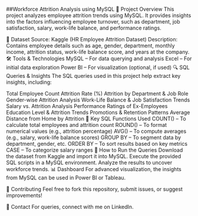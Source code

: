 ##Workforce Attrition Analysis using MySQL
🚀 Project Overview
This project analyzes employee attrition trends using MySQL. It provides insights into the factors influencing employee turnover, such as department, job satisfaction, salary, work-life balance, and performance ratings.

📂 Dataset
Source: Kaggle (HR Employee Attrition Dataset)
Description: Contains employee details such as age, gender, department, monthly income, attrition status, work-life balance score, and years at the company.
🛠 Tools & Technologies
MySQL – For data querying and analysis
Excel – For initial data exploration
Power BI – For visualization (optional, if used)
🔍 SQL Queries & Insights
The SQL queries used in this project help extract key insights, including:

Total Employee Count
Attrition Rate (%)
Attrition by Department & Job Role
Gender-wise Attrition Analysis
Work-Life Balance & Job Satisfaction Trends
Salary vs. Attrition Analysis
Performance Ratings of Ex-Employees
Education Level & Attrition Trends
Promotions & Retention Patterns
Average Distance from Home by Attrition
📌 Key SQL Functions Used
COUNT() – To calculate total employees and attrition count
ROUND() – To format numerical values (e.g., attrition percentage)
AVG() – To compute averages (e.g., salary, work-life balance scores)
GROUP BY – To segment data by department, gender, etc.
ORDER BY – To sort results based on key metrics
CASE – To categorize salary ranges
📜 How to Run the Queries
Download the dataset from Kaggle and import it into MySQL.
Execute the provided SQL scripts in a MySQL environment.
Analyze the results to uncover workforce trends.
📊 Dashboard 
For advanced visualization, the insights from MySQL can be used in Power BI or Tableau.

🤝 Contributing
Feel free to fork this repository, submit issues, or suggest improvements!

📧 Contact
For queries, connect with me on LinkedIn.
